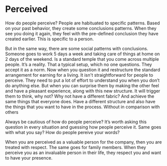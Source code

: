 # Perceived 

How do people perceive? People are habituated to specific patterns. Based on your past behavior, they create some conclusions patterns. When they see you doing it again, they feel with the pre-defined conclusion they have created earlier. This is specific to a person.

But in the same way, there are some social patterns with conclusions. Someone goes to work 5 days a week and taking care of things at home on 2 days of the weekend. Is a standard temple that you come across multiple people. It’s a reality. That a typical setup, which no one questions. They accept it as a norm. Now when you question it and restructure the standard arrangement for earning for a living. It isn't straightforward for people to perceive. They need to put a lot of effort to understand you when you don’t do anything else. But when you can surprise them by making the other feel and have a pleasant experience,  along with this new structure. It will trigger them to think, why not? Why not have a different fabric? And achieve the same things that everyone does. Have a different structure and also have the things that you want to have in the process. Without in comparison with others 

Always be cautious of how do people perceive? It’s worth asking this question in every situation and guessing how people perceive it. Same goes with what you say? How do people pereive your words?

When you are perceived as a valuable person for the company, then you are treated with respect. The same goes for family members. When they perceive you as an invaluable person in their life, they respect you and want to have your presence.